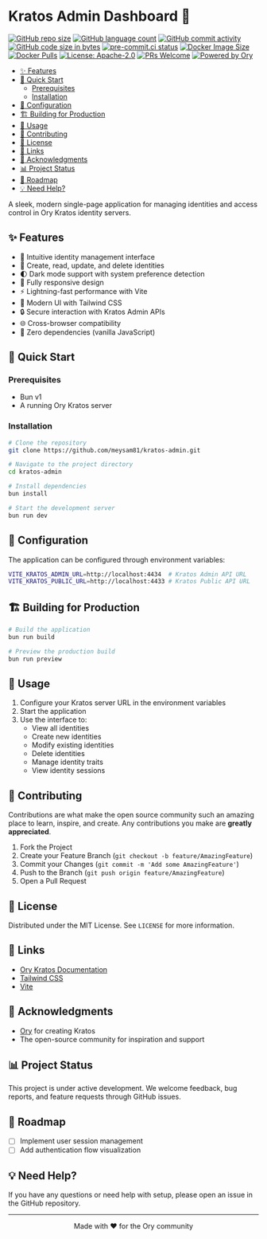 # Kratos Admin Dashboard 🚀

[![GitHub repo size](https://img.shields.io/github/repo-size/meysam81/kratos-admin)](https://github.com/meysam81/kratos-admin)
[![GitHub language count](https://img.shields.io/github/languages/count/meysam81/kratos-admin)](https://github.com/meysam81/kratos-admin)
[![GitHub commit activity](https://img.shields.io/github/commit-activity/m/meysam81/kratos-admin)](https://github.com/meysam81/kratos-admin/commits/main/)
[![GitHub code size in bytes](https://img.shields.io/github/languages/code-size/meysam81/kratos-admin)](https://github.com/meysam81/kratos-admin)
[![pre-commit.ci status](https://results.pre-commit.ci/badge/github/meysam81/kratos-admin/main.svg)](https://results.pre-commit.ci/latest/github/meysam81/kratos-admin/main)
[![Docker Image Size](https://img.shields.io/docker/image-size/meysam81/kratos-admin)](https://hub.docker.com/r/meysam81/kratos-admin)
[![Docker Pulls](https://img.shields.io/docker/pulls/meysam81/kratos-admin)](https://hub.docker.com/r/meysam81/kratos-admin)
[![License: Apache-2.0](https://img.shields.io/badge/License-Apache--2.0-yellow.svg)](https://opensource.org/licenses/MIT)
[![PRs Welcome](https://img.shields.io/badge/PRs-welcome-brightgreen.svg)](http://makeapullrequest.com)
[![Powered by Ory](https://img.shields.io/badge/powered%20by-ory-blue)](https://www.ory.sh/)

<!-- START doctoc generated TOC please keep comment here to allow auto update -->
<!-- DON'T EDIT THIS SECTION, INSTEAD RE-RUN doctoc TO UPDATE -->

- [✨ Features](#-features)
- [🚀 Quick Start](#-quick-start)
  - [Prerequisites](#prerequisites)
  - [Installation](#installation)
- [🔧 Configuration](#-configuration)
- [🏗️ Building for Production](#-building-for-production)
- [🎯 Usage](#-usage)
- [🤝 Contributing](#-contributing)
- [📝 License](#-license)
- [🔗 Links](#-links)
- [🌟 Acknowledgments](#-acknowledgments)
- [📊 Project Status](#-project-status)
- [🔮 Roadmap](#-roadmap)
- [💡 Need Help?](#-need-help)

<!-- END doctoc generated TOC please keep comment here to allow auto update -->

A sleek, modern single-page application for managing identities and access control in Ory Kratos identity servers.

## ✨ Features

- 🎯 Intuitive identity management interface
- 🔐 Create, read, update, and delete identities
- 🌓 Dark mode support with system preference detection
- 📱 Fully responsive design
- ⚡ Lightning-fast performance with Vite
- 🎨 Modern UI with Tailwind CSS
- 🔒 Secure interaction with Kratos Admin APIs
- 🌐 Cross-browser compatibility
- 🚀 Zero dependencies (vanilla JavaScript)

## 🚀 Quick Start

### Prerequisites

- Bun v1
- A running Ory Kratos server

### Installation

```bash
# Clone the repository
git clone https://github.com/meysam81/kratos-admin.git

# Navigate to the project directory
cd kratos-admin

# Install dependencies
bun install

# Start the development server
bun run dev
```

## 🔧 Configuration

The application can be configured through environment variables:

```bash
VITE_KRATOS_ADMIN_URL=http://localhost:4434  # Kratos Admin API URL
VITE_KRATOS_PUBLIC_URL=http://localhost:4433 # Kratos Public API URL
```

## 🏗️ Building for Production

```bash
# Build the application
bun run build

# Preview the production build
bun run preview
```

## 🎯 Usage

1. Configure your Kratos server URL in the environment variables
2. Start the application
3. Use the interface to:
   - View all identities
   - Create new identities
   - Modify existing identities
   - Delete identities
   - Manage identity traits
   - View identity sessions

## 🤝 Contributing

Contributions are what make the open source community such an amazing place to learn, inspire, and create. Any contributions you make are **greatly appreciated**.

1. Fork the Project
2. Create your Feature Branch (`git checkout -b feature/AmazingFeature`)
3. Commit your Changes (`git commit -m 'Add some AmazingFeature'`)
4. Push to the Branch (`git push origin feature/AmazingFeature`)
5. Open a Pull Request

## 📝 License

Distributed under the MIT License. See `LICENSE` for more information.

## 🔗 Links

- [Ory Kratos Documentation](https://www.ory.sh/docs/kratos)
- [Tailwind CSS](https://tailwindcss.com)
- [Vite](https://vitejs.dev)

## 🌟 Acknowledgments

- [Ory](https://www.ory.sh/) for creating Kratos
- The open-source community for inspiration and support

## 📊 Project Status

This project is under active development. We welcome feedback, bug reports, and feature requests through GitHub issues.

## 🔮 Roadmap

- [ ] Implement user session management
- [ ] Add authentication flow visualization

## 💡 Need Help?

If you have any questions or need help with setup, please open an issue in the GitHub repository.

---

<p align="center">Made with ❤️ for the Ory community</p>
